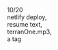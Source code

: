 10/20 <br>
    netlify deploy, <br>
    resume text, <br>
    terranOne.mp3,<br>
    a tag    <br>
<br>